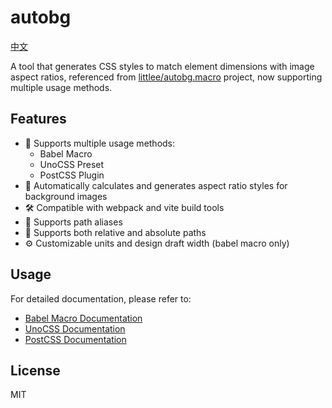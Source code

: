 # autobg

[中文](./README.zh-CN.md)

A tool that generates CSS styles to match element dimensions with image aspect ratios, referenced from [littlee/autobg.macro](https://github.com/littlee/autobg.macro) project, now supporting multiple usage methods.

## Features

- 🎯 Supports multiple usage methods:
  - Babel Macro
  - UnoCSS Preset
  - PostCSS Plugin
- 📐 Automatically calculates and generates aspect ratio styles for background images
- 🛠️ Compatible with webpack and vite build tools
- 🔗 Supports path aliases
- 📍 Supports both relative and absolute paths
- ⚙️ Customizable units and design draft width (babel macro only)

## Usage

For detailed documentation, please refer to:

- [Babel Macro Documentation](./packages/babel-macro/README.md)
- [UnoCSS Documentation](./packages/unocss/README.md)
- [PostCSS Documentation](./packages/postcss/README.md)

## License

MIT

